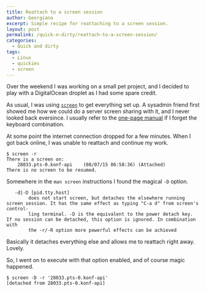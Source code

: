 ```yaml
---
title: Reattach to a screen session
author: Georgiana
excerpt: Simple recipe for reattaching to a screen session.
layout: post
permalink: /quick-n-dirty/reattach-to-a-screen-session/
categories:
  - Quick and dirty
tags:
  - Linux
  - quickies
  - screen
---
```

Over the weekend I was working on a small pet project, and I decided to play with a DigitalOcean droplet as I had some spare credit.

As usual, I was using [`screen`][1] to get everything set up. A sysadmin friend first showed me how we could do a server screen sharing with it, and I never looked back eversince. I usually refer to the [one-page manual][2] if I forget the keyboard combination.

At some point the internet connection dropped for a few minutes. When I got back online, I was unable to reattach and continue my work.

    $ screen -r
    There is a screen on:
        28033.pts-0.konf-api    (08/07/15 06:58:36) (Attached)
    There is no screen to be resumed.
    

Somewhere in the `man screen` instructions I found the magical `-D` option.

       -d|-D [pid.tty.host]
            does not start screen, but detaches the elsewhere running screen session. It has the same effect as typing "C-a d" from screen's control-
            ling terminal. -D is the equivalent to the power detach key.  If no session can be detached, this option is ignored. In combination  with
            the -r/-R option more powerful effects can be achieved
    

Basically it detaches everything else and allows me to reattach right away. Lovely.

So, I went on to execute with that option enabled, and of course magic happened.

    $ screen -D -r '28033.pts-0.konf-api'
    [detached from 28033.pts-0.konf-api]

 [1]: http://www.gnu.org/software/screen/
 [2]: http://www.gnu.org/software/screen/manual/screen.html